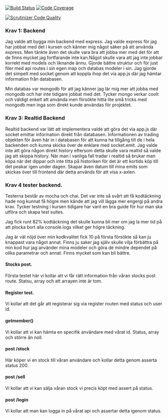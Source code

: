 [![Build Status](https://travis-ci.org/UnsinkableSam/trading-backend.svg?branch=master)](https://travis-ci.org/UnsinkableSam/trading-backend)
[![Code Coverage](https://scrutinizer-ci.com/g/UnsinkableSam/trading-backend/badges/coverage.png?b=master)](https://scrutinizer-ci.com/g/UnsinkableSam/trading-backend/?branch=master)

[![Scrutinizer Code Quality](https://scrutinizer-ci.com/g/UnsinkableSam/trading-backend/badges/quality-score.png?b=master)](https://scrutinizer-ci.com/g/UnsinkableSam/trading-backend/?branch=master)


### Krav 1: Backend

Jag valde att bygga min backend med express. Jag valde express för jag har jobbat med det i kursen och känner mig något säker på att använda 
express. Men tänkte även det skulle vara bra att jobba mer med det för att de finns mycket jag fortfarande inte kan.Något skulle 
vara att jag inte jobbar korrekt med models och liknande ännu. Gjorde bättre struktur och för just filer med api routes i sin egen map och databas modeler i sin. 
Jag gjorde det simpelt med socket genom att koppla ihop det via app.js där jag hämtar information från databasen. 

Min databas var mongodb för att jag känner jag lär mig mer att jobba med mongodb och har inte tidigare jobbat med det. Tycker mongo verkar coolt och väldigt enkelt att använda men försökte hitta lite små tricks med mongodb men inga som direkt kunde användas för projektet. 


### Krav 3: Realtid Backend

Realtid backend var lätt att implementera valde att göra det via app.js där socket emittar information direkt från databasen. Informationen av trading objekten för även här in i databasen för att kunna ha tillgång till de i hela backenden och kunna skicka över de enklare med socket.emit. Jag valde inte att göra någon direkt history eftersom detta skulle vara realtid så valde jag att skippa history. När man i vanliga fall tradar i realtid så brukar man köpa när det dippar och inte titta på historiken för det är ett kortids köp till det peakar igen under dagen. Skapar även datum till mina emits som skickas över till frontend där detta används för att visa x-axlen. 



### Krav 4 tester backend. 
Testerna består av mocha och chai. 
Det var inte så svårt att få kodtäckning hade nog kunnat få högre men kände att jag vill lägga mer engergi på andra krav. Tycker testning i kursen tidigare har varit en bra guide för hur man ska utföra och skapa test suites. 

Jag fick runt 82% kodtäckning det skulle kunna bli mer om jag la mer tid 
på att plocka bort alla console.logs vilket ger högre täckning. 


Jag är väl nöjd över min kodkvalitet fick 10 på första försökte så kan ju knappast vara något annat. Finns ju saker jag själv skulle vilja förbättra på min kod hur jag använder mina modeler och göra de mindre dependet på olika parametrar och annat. Finns mycket som kan bli bättre. 

#### Stocks post. 
Första testet här vi kollar att vi får rätt information från våran stocks post route. Statsu, array och att arrayen inte är tom. 

#### Register test. 
Vi kollar att det går att registerar sig via register routen med status och user id. 


#### getmember() 
Vi kollar att vi kan hämta en specifik användare med vårat id. Status, array och större än noll. 


#### post /stock
Här köper vi en stock till våran användare och kollar detta genom asserta status 200. 



#### post /sell
Vi kollar att vi kan sälja våran stock vi precis köpt med assert på status. 


#### post /login 
Vi kollar att man kan logga in på vårat api och assertar detta igenom status. 

